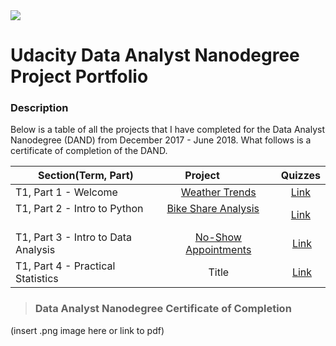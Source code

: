 <img src="https://raw.githubusercontent.com/joleneyao/joleneyao.github.io/master/images/Udacitylogo.png">

# Udacity Data Analyst Nanodegree Project Portfolio



### Description

Below is a table of all the projects that I have completed for the Data Analyst Nanodegree (DAND) from December 2017 - June 2018. What follows is a certificate of completion of the DAND. 

| Section(Term, Part)                        | Project                | Quizzes |
| ------------------ |:---------------------:| :-------:|
| T1, Part 1 - Welcome                       | [Weather Trends](https://github.com/joleneyao/joleneyao.github.io/blob/master/p1/DAND%20-%20Project%201%20Weather%20Trends.pdf)       | [Link](https://github.com/joleneyao/joleneyao.github.io/tree/master/p1/quizzes)   |
| T1, Part 2 - Intro to Python               | [Bike Share Analysis](https://github.com/joleneyao/joleneyao.github.io/blob/master/p2/Bike_Share_Analysis%20(Showcase).ipynb)         |[Link](https://github.com/joleneyao/joleneyao.github.io/tree/master/p2/quizzes)   |
| T1, Part 3 - Intro to Data Analysis        | [No-Show Appointments](https://github.com/joleneyao/joleneyao.github.io/blob/master/p3/Investigate_a_Dataset%20(Showcase).ipynb) |  [Link](https://github.com/joleneyao/joleneyao.github.io/tree/master/p3/quizzes)  |
| T1, Part 4 - Practical Statistics          | Title |  [Link](https://github.com/joleneyao/joleneyao.github.io/tree/master/p4/quizzes)  |

> ### Data Analyst Nanodegree Certificate of Completion

(insert .png image here or link to pdf)


